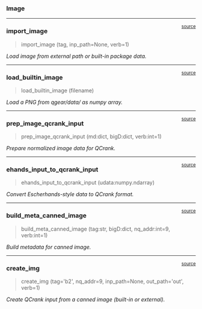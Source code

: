 

<!-- WARNING: THIS FILE WAS AUTOGENERATED! DO NOT EDIT! -->

### Image

------------------------------------------------------------------------

<a href="https://github.com/gzquse/qgear/blob/main/qgear/image.py#L40"
target="_blank" style="float:right; font-size:smaller">source</a>

### import_image

>  import_image (tag, inp_path=None, verb=1)

*Load image from external path or built-in package data.*

------------------------------------------------------------------------

<a href="https://github.com/gzquse/qgear/blob/main/qgear/image.py#L34"
target="_blank" style="float:right; font-size:smaller">source</a>

### load_builtin_image

>  load_builtin_image (filename)

*Load a PNG from qgear/data/ as numpy array.*

------------------------------------------------------------------------

<a href="https://github.com/gzquse/qgear/blob/main/qgear/image.py#L107"
target="_blank" style="float:right; font-size:smaller">source</a>

### prep_image_qcrank_input

>  prep_image_qcrank_input (md:dict, bigD:dict, verb:int=1)

*Prepare normalized image data for QCrank.*

------------------------------------------------------------------------

<a href="https://github.com/gzquse/qgear/blob/main/qgear/image.py#L97"
target="_blank" style="float:right; font-size:smaller">source</a>

### ehands_input_to_qcrank_input

>  ehands_input_to_qcrank_input (udata:numpy.ndarray)

*Convert Escherhands-style data to QCrank format.*

------------------------------------------------------------------------

<a href="https://github.com/gzquse/qgear/blob/main/qgear/image.py#L66"
target="_blank" style="float:right; font-size:smaller">source</a>

### build_meta_canned_image

>  build_meta_canned_image (tag:str, bigD:dict, nq_addr:int=9, verb:int=1)

*Build metadata for canned image.*

------------------------------------------------------------------------

<a href="https://github.com/gzquse/qgear/blob/main/qgear/image.py#L132"
target="_blank" style="float:right; font-size:smaller">source</a>

### create_img

>  create_img (tag='b2', nq_addr=9, inp_path=None, out_path='out', verb=1)

*Create QCrank input from a canned image (built-in or external).*
